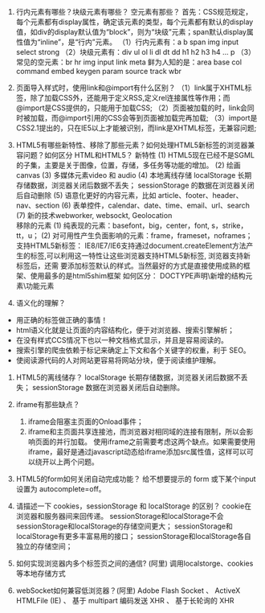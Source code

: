 1. 行内元素有哪些？块级元素有哪些？ 空元素有那些？
首先：CSS规范规定，每个元素都有display属性，确定该元素的类型，每个元素都有默认的display值，如div的display默认值为“block”，则为“块级”元素；span默认display属性值为“inline”，是“行内”元素。
    （1）行内元素有：a b span img input select strong
    （2）块级元素有：div ul ol li dl dt dd h1 h2 h3 h4 … p
    （3）常见的空元素：br hr img input link meta
        鲜为人知的是：area base col command embed keygen param source track wbr

1. 页面导入样式时，使用link和@import有什么区别？
   （1）link属于XHTML标签，除了加载CSS外，还能用于定义RSS,定义rel连接属性等作用；而@import是CSS提供的，只能用于加载CSS;
   （2）页面被加载的时，link会同时被加载，而@import引用的CSS会等到页面被加载完再加载;
   （3）import是CSS2.1提出的，只在IE5以上才能被识别，而link是XHTML标签，无兼容问题;

1. HTML5有哪些新特性、移除了那些元素？如何处理HTML5新标签的浏览器兼容问题？如何区分 HTML和HTML5？
   新特性 
    (1) HTML5现在已经不是SGML的子集，主要是关于图像，位置，存储，多任务等功能的增加。
    (2) 绘画 canvas
    (3) 多媒体元素video 和 audio
    (4) 本地离线存储 
        localStorage 长期存储数据，浏览器关闭后数据不丢失；
        sessionStorage 的数据在浏览器关闭后自动删除
    (5) 语意化更好的内容元素，比如 article、footer、header、nav、section
    (6) 表单控件，calendar、date、time、email、url、search
    (7) 新的技术webworker, websockt, Geolocation  
  移除的元素
    (1) 纯表现的元素：basefont，big，center，font, s，strike，tt，u；
    (2) 对可用性产生负面影响的元素：frame，frameset，noframes；
  支持HTML5新标签：
     IE8/IE7/IE6支持通过document.createElement方法产生的标签,可以利用这一特性让这些浏览器支持HTML5新标签, 浏览器支持新标签后，还需 
     要添加标签默认的样式。当然最好的方式是直接使用成熟的框架、使用最多的是html5shim框架
        <!--[if lt IE 9]>
        <script> src="http://html5shim.googlecode.com/svn/trunk/html5.js"</script>
        <![endif]-->
  如何区分： 
    DOCTYPE声明\新增的结构元素\功能元素

1. 语义化的理解？
  + 用正确的标签做正确的事情！
  + html语义化就是让页面的内容结构化，便于对浏览器、搜索引擎解析；
  + 在没有样式CCS情况下也以一种文档格式显示，并且是容易阅读的。
  + 搜索引擎的爬虫依赖于标记来确定上下文和各个关键字的权重，利于 SEO。
  + 使阅读源代码的人对网站更容易将网站分块，便于阅读维护理解。 

1. HTML5的离线储存？
   localStorage    长期存储数据，浏览器关闭后数据不丢失；
   sessionStorage  数据在浏览器关闭后自动删除。

1. iframe有那些缺点？
   1. iframe会阻塞主页面的Onload事件；
   2. iframe和主页面共享连接池，而浏览器对相同域的连接有限制，所以会影响页面的并行加载。
   使用iframe之前需要考虑这两个缺点。如果需要使用iframe，最好是通过javascript动态给iframe添加src属性值，这样可以可以绕开以上两个问题。

1. HTML5的form如何关闭自动完成功能？
   给不想要提示的 form 或下某个input 设置为 autocomplete=off。

1. 请描述一下 cookies，sessionStorage 和 localStorage 的区别？
   cookie在浏览器和服务器间来回传递。 sessionStorage和localStorage不会
   sessionStorage和localStorage的存储空间更大；
   sessionStorage和localStorage有更多丰富易用的接口；
   sessionStorage和localStorage各自独立的存储空间；

1. 如何实现浏览器内多个标签页之间的通信? (阿里)
   调用localstorge、cookies等本地存储方式

1. webSocket如何兼容低浏览器？(阿里)
    Adobe Flash Socket 、 ActiveX HTMLFile (IE) 、 基于 multipart 编码发送 XHR 、 基于长轮询的 XHR   
